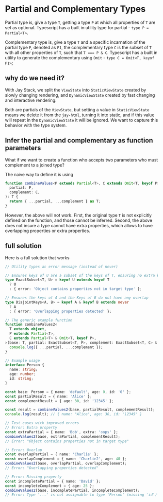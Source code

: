 # Partial and Complementary Types

Partial type is, give a type `T`, getting a type `P` at which all properties of `T` are set as optional.
Typescript has a built in utility type for partial - `type P = Partial<T>`.

Complementary type is, give a type `T` and a specific incarnation of the partial type `P`, denoted as `P1`,
the complementary type `C` is the subset of `T` with all other properties of `T`, such that
`T === P & C`. Typescript has a built in utility to generate the complementary using `Omit` - `type C = Omit<T, keyof P1>`;

## why do we need it?

With Jay Stack, we split the `ViewState` into `StaticViewState` created by slowly changing rendering, and
`DynamicViewState` created by fast changing and interactive rendering.

Both are partials of the `ViewState`, but setting a value in `StaticViewState` means we delete it from the `jay-html`,
turning it into static, and if this value will repeat in the `DynamicViewState` it will be ignored. We want to capture this
behavior with the type system.

## Infer the partial and complementary as function parameters

What if we want to create a function who accepts two parameters who must complement to a joined type?

The naive way to define it is using

```typescript
function combineValues<P extends Partial<T>, C extends Omit<T, keyof P>>(
  partial: P,
  complement: C,
): T {
  return { ...partial, ...complement } as T;
}
```

However, the above will not work.
First, the original type `T` is not explicitly defined on the function, and those cannot be inferred.
Second, the above does not insure a type cannot have extra properties, which allows to have overlapping properties
or extra properties.

## full solution

Here is a full solution that works

```typescript
// Utility types an error message (instead of never)

// Ensures keys of U are a subset of the keys of T, ensuring no extra keys
type ExactSubset<T, U> = keyof U extends keyof T
  ? U
  : { error: 'Object contains properties not in target type' };

// Ensures the keys of A and the Keys of B do not have any overlap
type DisjointKeys<A, B> = keyof A & keyof B extends never
  ? A
  : { error: 'Overlapping properties detected' };

// The generic example function
function combineValues2<
  T extends object,
  P extends Partial<T>,
  C extends Partial<T> & Omit<T, keyof P>,
>(base: T, partial: ExactSubset<T, P>, complement: ExactSubset<T, C> & DisjointKeys<C, P>) {
  console.log({ ...partial, ...complement });
}

// Example usage
interface Person {
  name: string;
  age: number;
  id: string;
}

const base: Person = { name: 'default', age: 0, id: '0' };
const partialResult = { name: 'Alice' };
const complementResult = { age: 30, id: '12345' };

const result = combineValues2(base, partialResult, complementResult);
console.log(result); // { name: "Alice", age: 30, id: "12345" }

// Test cases with improved errors
// Error: Extra property
const extraPartial = { name: 'Bob', extra: 'oops' };
combineValues2(base, extraPartial, complementResult);
// Error: "Object contains properties not in target type"

// Error: Overlap
const overlapPartial = { name: 'Charlie' };
const overlapComplement = { name: 'Charlie2', age: 40 };
combineValues2(base, overlapPartial, overlapComplement);
// Error: "Overlapping properties detected"

// Error: Missing property
const incompletePartial = { name: 'David' };
const incompleteComplement = { age: 25 };
combineValues2(base, incompletePartial, incompleteComplement);
// Error: Type '...' is not assignable to type 'Person' (missing 'id')
```
